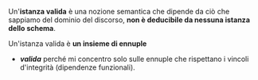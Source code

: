 Un'**istanza valida** è una nozione semantica che dipende da ciò che sappiamo del dominio del discorso, **non è deducibile da nessuna istanza dello schema**.

Un'istanza valida è **un insieme di ennuple**
- ***valida*** perché mi concentro solo sulle ennuple che rispettano i vincoli d'integrità (dipendenze funzionali).
